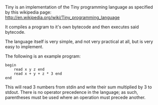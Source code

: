 Tiny is an implementation of the Tiny programming language as specified by this wikipedia page:
http://en.wikipedia.org/wiki/Tiny_programming_language

It compiles a program to it's own bytecode and then executes said bytecode.

The language itself is very simple, and not very practical at all, but is very easy to implement.

The following is an example program:

```
begin
	read x y z end
	read x + y + z * 3 end
end
``` 

This will read 3 numbers from stdin and write their sum multiplied by 3 to stdout.
There is no operator precedence in the language; as such, parentheses must be used where an operation 
must precede another.
